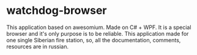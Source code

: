 # watchdog-browser
This application based on awesomium. Made on C# + WPF. It is a special browser and it's only purpose is to be reliable. This application made for one single Siberian fire station, so, all the documentation, comments, resources are in russian.
